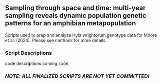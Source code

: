 ## Sampling through space and time: multi-year sampling reveals dynamic population genetic patterns for an amphibian metapopulation
Scripts used to prep and analyze Hyla wrightorum genotype data for Moore et al. (2024). Please see methods for more details.

### Script Descriptions
code descriptions coming soon.

### *NOTE: ALL FINALIZED SCRIPTS ARE NOT YET COMMITTED!*
